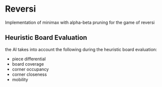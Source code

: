# Reversi

<p>Implementation of minimax with alpha-beta pruning for the game of reversi</p>

Heuristic Board Evaluation
-------------------
the AI takes into account the following during the heuristic board evaluation:

* piece differential
* board coverage
* corner occupancy
* corner closeness
* mobility